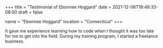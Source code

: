 +++
title = "Testimonial of Ebonnee Hoggard"
date = 2021-12-06T18:48:33-08:00
draft = false

name = "Ebonnee Hoggard"
location = "Connecticut"
+++

It gave me experience learning how to code when I thought it was too late for me to get into the field. During my training program, I started a freelance business.
